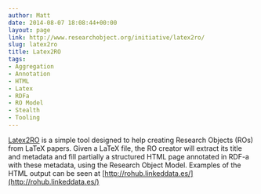 ```yaml
---
author: Matt
date: 2014-08-07 18:08:44+00:00
layout: page
link: http://www.researchobject.org/initiative/latex2ro/
slug: latex2ro
title: Latex2RO
tags:
- Aggregation
- Annotation
- HTML
- Latex
- RDFa
- RO Model
- Stealth
- Tooling
---
```

[Latex2RO](https://github.com/dgarijo/Latex2RO) is a simple tool designed to help creating Research Objects (ROs) from LaTeX papers. Given a LaTeX file, the RO creator will extract its title and metadata and fill partially a structured HTML page annotated in RDF-a with these metadata, using the Research Object Model.
Examples of the HTML output can be seen at [http://rohub.linkeddata.es/](http://rohub.linkeddata.es/)
